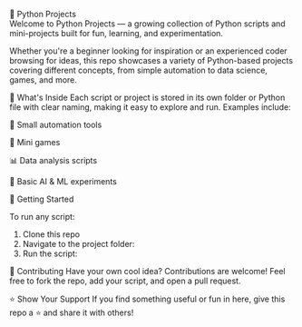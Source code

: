 🐍 Python Projects  
Welcome to Python Projects — a growing collection of Python scripts and mini-projects built for fun, learning, and experimentation.

Whether you're a beginner looking for inspiration or an experienced coder browsing for ideas, this repo showcases a variety of Python-based projects covering different concepts, from simple automation to data science, games, and more.

📁 What's Inside
Each script or project is stored in its own folder or Python file with clear naming, making it easy to explore and run. Examples include:

🧮 Small automation tools

🎲 Mini games

📊 Data analysis scripts

🤖 Basic AI & ML experiments

🚀 Getting Started

To run any script:

1) Clone this repo
2) Navigate to the project folder:
3) Run the script:
   
📌 Contributing
Have your own cool idea? Contributions are welcome! Feel free to fork the repo, add your script, and open a pull request.

⭐️ Show Your Support
If you find something useful or fun in here, give this repo a ⭐️ and share it with others!
